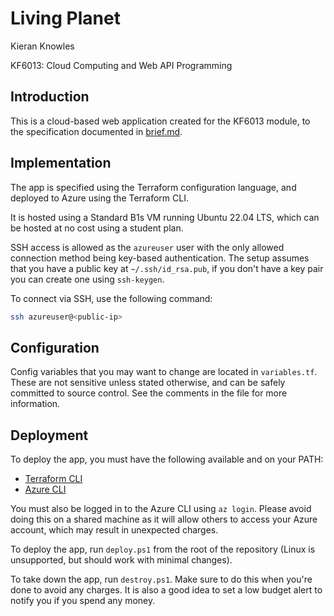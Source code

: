 # Living Planet

Kieran Knowles

KF6013: Cloud Computing and Web API Programming

## Introduction

This is a cloud-based web application created for the KF6013 module, to the specification documented in [brief.md](brief.md).

## Implementation

The app is specified using the Terraform configuration language, and deployed to Azure using the Terraform CLI.

It is hosted using a Standard B1s VM running Ubuntu 22.04 LTS, which can be
hosted at no cost using a student plan.

SSH access is allowed as the `azureuser` user with the only allowed connection
method being key-based authentication. The setup assumes that you have a
public key at `~/.ssh/id_rsa.pub`, if you don't have a key pair you can create
one using `ssh-keygen`.

To connect via SSH, use the following command:

```sh
ssh azureuser@<public-ip>
```

## Configuration

Config variables that you may want to change are located in `variables.tf`.
These are not sensitive unless stated otherwise, and can be safely committed to
source control.
See the comments in the file for more information.

## Deployment

To deploy the app, you must have the following available and on your PATH:
- [Terraform CLI](https://www.terraform.io/downloads.html)
- [Azure CLI](https://docs.microsoft.com/en-us/cli/azure/install-azure-cli)

You must also be logged in to the Azure CLI using `az login`. Please avoid
doing this on a shared machine as it will allow others to access your Azure
account, which may result in unexpected charges.

To deploy the app, run `deploy.ps1` from the root of the repository (Linux is unsupported, but should work with minimal changes).

To take down the app, run `destroy.ps1`. Make sure to do this when you're done to avoid any charges. It is also a good idea to set a
low budget alert to notify you if you spend any money.
